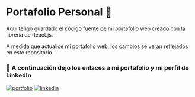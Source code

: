 
# Portafolio Personal 💼

Aquí tengo guardado el código fuente de mi portafolio web creado con la librería de React.js.

A medida que actualice mi portafolio web, los cambios se verán reflejados en este repositorio.


### 🔗 A continuación dejo los enlaces a mi portafolio y mi perfil de LinkedIn
[![portfolio](https://img.shields.io/badge/my_portfolio-000?style=for-the-badge&logo=ko-fi&logoColor=white)](https://mateofumis.github.io/)
[![linkedin](https://img.shields.io/badge/linkedin-0A66C2?style=for-the-badge&logo=linkedin&logoColor=white)](https://www.linkedin.com/in/mateo-gabriel-fumis/)
